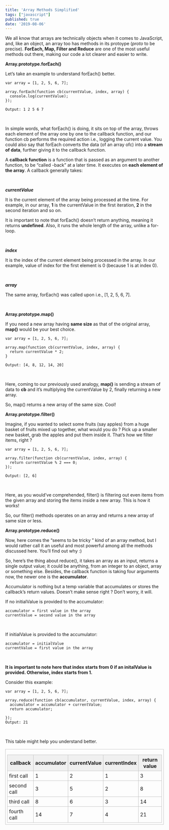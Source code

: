 ```yaml
---
title: 'Array Methods Simplified'
tags: ["javascript"]
published: true
date: '2019-08-06'
---
```



We all know that arrays are technically objects when it comes to JavaScript, and, like an object, an array too has methods in its protoype (_proto_ to be precise). <b>ForEach, Map, Filter and Reduce</b> are one of the most useful methods out there, making our code a lot clearer and easier to write.

<b>Array.prototype.forEach()</b>

Let’s take an example to understand forEach() better.

```
var array = [1, 2, 5, 6, 7];

array.forEach(function cb(currentValue, index, array) {
  console.log(currentValue);
});

Output: 1 2 5 6 7

```
<br>

In simple words, what forEach() is doing, it sits on top of the array, throws each element of the array one by one to the callback function, and our function cb performs the required action i.e., logging the current value. You could also say that forEach converts the data (of an array ofc) into a <b>stream of data</b>, further giving it to the callback function.


A <b>callback function</b> is a function that is passed as an argument to another function, to be “called -back” at a later time. It executes on <b>each element of the array</b>. A callback generally takes:

<br>

<i><b>currentValue</b></i>

It is the current element of the array being processed at the time. For example, in our array, <b>1</b> is the currentValue in the first iteration, <b>2</b> in the second iteration and so on.

It is important to note that forEach() doesn’t return anything, meaning it returns <b>undefined</b>. Also, it runs the whole length of the array, unlike a for-loop.

<br>

<i><b>index</b></i>

It is the index of the current element being processed in the array. In our example, value of index for the first element is 0 (because 1 is at index 0).

<br>

<i><b>array</b></i>

The same array, forEach() was called upon i.e., [1, 2, 5, 6, 7].

<br>

<b>Array.prototype.map()</b>

If you need a new array having <b>same size</b> as that of the original array, <b>map()</b> would be your best choice.

```
var array = [1, 2, 5, 6, 7];

array.map(function cb(currentValue, index, array) {
  return currentValue * 2;
}

Output: [4, 8, 12, 14, 20]
```
<br>

Here, coming to our previously used analogy, <b>map()</b> is sending a stream of data to <b>cb</b> and it’s multiplying the currentValue by 2, finally returning a new array.

So, map() returns a new array of the same size. Cool!


<b>Array.prototype.filter()</b>

Imagine, if you wanted to select some fruits (say apples) from a huge basket of fruits mixed up together, what would you do ? Pick up a smaller new basket, grab the apples and put them inside it. That’s how we filter items, right ?

```
var array = [1, 2, 5, 6, 7];

array.filter(function cb(currentValue, index, array) {
  return currentValue % 2 === 0;
});

Output: [2, 6]
```
<br>

Here, as you would’ve comprehended, filter() is filtering out even items from the given array and storing the items inside a new array. This is how it works!

So, our filter() methods operates on an array and returns a new array of same size or less.


<b>Array.prototype.reduce()</b>

Now, here comes the “seems to be tricky ” kind of an array method, but I would rather call it an useful and most powerful among all the methods discussed here. You’ll find out why :)

So, here’s the thing about reduce(), it takes an array as an input, returns a single output value; it could be anything, from an integer to an object, array or something else. Besides, the callback function is taking four arguments now, the newer one is the <b>accumulator</b>.

Accumulator is nothing but a temp variable that accumulates or stores the callback’s return values. Doesn’t make sense right ? Don’t worry, it will.

If no initialValue is provided to the accumulator:

```
accumulator = first value in the array
currentValue = second value in the array
```
<br>

If initialValue is provided to the accumulator:


```
accumulator = initialValue
currentValue = first value in the array
```
<br>

<b>It is important to note here that index starts from 0 if an initalValue is provided. Otherwise, index starts from 1.</b>

Consider this example:

```
var array = [1, 2, 5, 6, 7];

array.reduce(function cb(accumulator, currentValue, index, array) {
  accumulator = accumulator + currentValue;
  return accumulator;

});
Output: 21
```
<br>

This table might help you understand better.


<style>
	.demo {
		border:1px solid #C0C0C0;
		border-collapse:collapse;
		padding:5px;
	}
	.demo th {
		border:1px solid #C0C0C0;
		padding:5px;
		background:#F0F0F0;
	}
	.demo td {
		border:1px solid #C0C0C0;
		padding:5px;
	}
</style>
<table class="demo">
	<caption></caption>
	<thead>
	<tr>
		<th>callback </th>
		<th>accumulator</th>
		<th>currentValue</th>
		<th>currentIndex</th>
		<th>return value</th>
	</tr>
	</thead>
	<tbody>
	<tr>
		<td>first call</td>
		<td>1</td>
		<td>2</td>
		<td>1</td>
		<td>3</td>
	</tr>
	<tr>
		<td>second call</td>
		<td>3</td>
		<td>5</td>
		<td>2</td>
		<td>8</td>
	</tr>
	<tr>
		<td>third call</td>
		<td>8</td>
		<td>6</td>
		<td>3</td>
		<td>14</td>
	</tr>
	<tr>
		<td>fourth call</td>
		<td>14</td>
		<td>7</td>
		<td>4</td>
		<td>21</td>
	</tr>
	</tbody>
</table>





